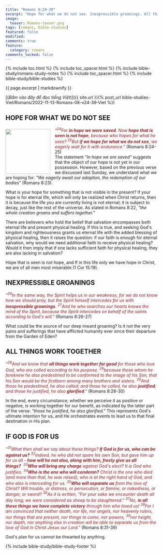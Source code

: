 ```yaml
---
title: "Romans 8:24-39"
excerpt: "Hope for what we do not see. Inexpressible groanings. All things work together. If God is for us."
image:
  teaser: Romans-teaser.png
tags: [romans, bible-studies]
featured: false
modified:
comments: true
feature:
  category: romans
comments_locked: false
---
```


{% include toc.html %}
{% include toc_spacer.html %}
{% include bible-study/romans-study-notes %}
{% include toc_spacer.html %}
{% include bible-study/bible-studies %}

{{ page.excerpt | markdownify }}

[(<em>Bấm vào đây để đọc tiếng Việt</em>)]({{ site.url }}{% post_url bible-studies-Viet/Romans/2022-11-13-Romans-08-v24-39-Viet %})

## HOPE FOR WHAT WE DO NOT SEE
<div>
<p>
<img alt src="http://vacsf.org/assets/images/Romans-teaser.png" style="border: 0px none; margin: 7px 15px 0px 0px; max-width: 100%; height: 148px; padding: 0px; float: left;">
    <span style="color: rgb(159, 29, 33);"><i>"<sup>24</sup>For <strong>in hope we were saved</strong>. Now <strong>hope that is seen is not hope</strong>, because who hopes for what he sees? <sup>25</sup>But <strong>if we hope for what we do not see</strong>, we eagerly wait for it with endurance."</i></span> (Romans 8:24-25)<br />The statement <i>"In hope we are saved"</i> suggests that the object of our hope is not yet in our possession. However, based on the previous verse we discussed last Sunday, we understand what we are hoping for: <i>"We eagerly await our adoption, the redemption of our bodies"</i> (Romans 8:23).</p>
</div>

What is your hope for something that is not visible in the present? If your hope is for eternal life, which will only be realized when Christ returns, then it is because the life you are currently living is not eternal; it is subject to decay, just like the rest of the universe. As stated in Romans 8:22, *"the whole creation groans and suffers together."*

There are believers who hold the belief that salvation encompasses both eternal life and present physical healing. If this is true, and seeking God's kingdom and righteousness grants us eternal life with the added blessing of physical healing, then it raises the question: if our faith is enough for eternal salvation, why would we need additional faith to receive physical healing? Would it then imply that if one lacks sufficient faith for physical healing, they are also lacking in salvation?

Hope that is seen is not hope, and If in this life only we have hope in Christ, we are of all men most miserable (1 Cor 15:19).

## INEXPRESSIBLE GROANINGS

<span style="color: rgb(159, 29, 33);">
<i>"<sup>26</sup>In the same way, the Spirit helps us in our weakness, for we do not know how we should pray, but the Spirit himself intercedes for us with <strong>inexpressible groanings</strong>. <sup>27</sup>And he who searches our hearts knows the mind of the Spirit, because the Spirit intercedes on behalf of the saints according to God's will."</i></span> (Romans 8:26-27)

What could be the source of our deep inward groaning? Is it not the very pains and sufferings that have afflicted humanity ever since their departure from the Garden of Eden?

## ALL THINGS WORK TOGETHER

<span style="color: rgb(159, 29, 33);">
<i>"<sup>28</sup>And we know that <strong>all things work together for good</strong> for those who love God, who are called according to his purpose, <sup>29</sup>because those whom he foreknew he also predestined to be conformed to the image of his Son, that his Son would be the firstborn among many brothers and sisters. <sup>30</sup>And those he predestined, he also called; and those he called, he also <strong>justified</strong>; and those he justified, he also <strong>glorified</strong>."</i></span> (Romans 8:28-30)

In the end, every circumstance, whether we perceive it as positive or negative, is working together for our benefit, as indicated by the latter part of the verse: *"those he justified, he also glorified."* This represents God's ultimate intention for us, and He orchestrates events to lead us to that final destination in His plan.

## IF GOD IS FOR US

<span style="color: rgb(159, 29, 33);">
<i>"<sup>31</sup>What then shall we say about these things? <strong>If God is for us, who can be against us?</strong>  <sup>32</sup>Indeed, he who did not spare his own Son, but gave him up for us all - <strong>how will he not also, along with him, freely give us all things?</strong>  <sup>33</sup><strong>Who will bring any charge</strong> against God's elect? It is God who justifies.  <sup>34</sup><strong>Who is the one who will condemn?</strong> Christ is the one who died (and more than that, he was raised), who is at the right hand of God, and who also is interceding for us. <sup>35</sup><strong>Who will separate us</strong> from the love of Christ? Will trouble, or distress, or persecution, or famine, or nakedness, or danger, or sword?  <sup>36</sup>As it is written, "For your sake we encounter death all day long; we were considered as sheep to be slaughtered."  <sup>37</sup>No, <strong>in all these things we have complete victory</strong> through him who loved us! <sup>38</sup>For I am convinced that neither death, nor life, nor angels, nor heavenly rulers, nor things that are present, nor things to come, nor powers, <sup>39</sup>nor height, nor depth, nor anything else in creation will be able to separate us from the love of God in Christ Jesus our Lord."</i></span> (Romans 8:31-39)

God's plan for us cannot be thwarted by anything.

{% include bible-study/bible-study-footer %}

